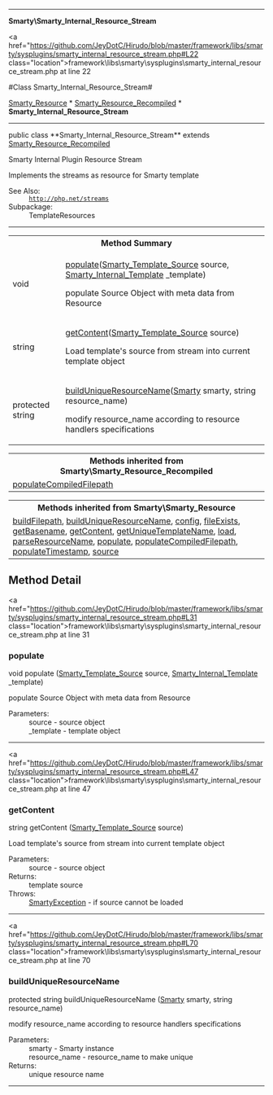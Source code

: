 
- - -

**Smarty\Smarty_Internal_Resource_Stream**


<a href="https://github.com/JeyDotC/Hirudo/blob/master/framework/libs/smarty/sysplugins/smarty_internal_resource_stream.php#L22 class="location">framework\libs\smarty\sysplugins\smarty_internal_resource_stream.php at line 22</a>

#Class Smarty_Internal_Resource_Stream#

<a href="https://github.com/JeyDotC/Hirudo-docs/blob/master/smarty/smarty_resource.html">Smarty_Resource</a>
    * <a href="https://github.com/JeyDotC/Hirudo-docs/blob/master/smarty/smarty_resource_recompiled.html">Smarty_Resource_Recompiled</a>
        * **Smarty_Internal_Resource_Stream**




- - -

<p class="signature">public  class **Smarty_Internal_Resource_Stream**
extends <a href="https://github.com/JeyDotC/Hirudo-docs/blob/master/smarty/smarty_resource_recompiled.html">Smarty_Resource_Recompiled</a>

</p>

<div class="comment" id="overview_description"><p>Smarty Internal Plugin Resource Stream</p><p>Implements the streams as resource for Smarty template</p></div>

<dl>
<dt>See Also:</dt>
<dd><code><a href="http://php.net/streams">http://php.net/streams</a></code></dd>
<dt>Subpackage:</dt>
<dd>TemplateResources</dd>
</dl>


- - -

<table id="summary_method">
<tr><th colspan="2">Method Summary</th></tr>
<tr>
<td><span class='k'></span> <span class='nx'>void</span></td>
<td class="description"><p class="name"><a href="#populate">populate</a>(<a href="https://github.com/JeyDotC/Hirudo/blob/master/smarty/smarty_template_source.html">Smarty_Template_Source</a> source, <a href="https://github.com/JeyDotC/Hirudo/blob/master/smarty/smarty_internal_template.html">Smarty_Internal_Template</a> _template)</p><p class="description">populate Source Object with meta data from Resource</p></td>
</tr>
<tr>
<td><span class='k'></span> <span class='nx'>string</span></td>
<td class="description"><p class="name"><a href="#getcontent">getContent</a>(<a href="https://github.com/JeyDotC/Hirudo/blob/master/smarty/smarty_template_source.html">Smarty_Template_Source</a> source)</p><p class="description">Load template's source from stream into current template object</p></td>
</tr>
<tr>
<td><span class='k'>protected </span> <span class='nx'>string</span></td>
<td class="description"><p class="name"><a href="#builduniqueresourcename">buildUniqueResourceName</a>(<a href="https://github.com/JeyDotC/Hirudo/blob/master/smarty/smarty.html">Smarty</a> smarty, string resource_name)</p><p class="description">modify resource_name according to resource handlers specifications</p></td>
</tr>
</table>

<table class="inherit">
<tr><th colspan="2">Methods inherited from Smarty\Smarty_Resource_Recompiled</th></tr>
<tr><td><a href="https://github.com/JeyDotC/Hirudo-docs/blob/master/smarty/smarty_resource_recompiled.html#populateCompiledFilepath()">populateCompiledFilepath</a></td></tr></table>

<table class="inherit">
<tr><th colspan="2">Methods inherited from Smarty\Smarty_Resource</th></tr>
<tr><td><a href="https://github.com/JeyDotC/Hirudo-docs/blob/master/smarty/smarty_resource.html#buildFilepath()">buildFilepath</a>, <a href="https://github.com/JeyDotC/Hirudo-docs/blob/master/smarty/smarty_resource.html#buildUniqueResourceName()">buildUniqueResourceName</a>, <a href="https://github.com/JeyDotC/Hirudo-docs/blob/master/smarty/smarty_resource.html#config()">config</a>, <a href="https://github.com/JeyDotC/Hirudo-docs/blob/master/smarty/smarty_resource.html#fileExists()">fileExists</a>, <a href="https://github.com/JeyDotC/Hirudo-docs/blob/master/smarty/smarty_resource.html#getBasename()">getBasename</a>, <a href="https://github.com/JeyDotC/Hirudo-docs/blob/master/smarty/smarty_resource.html#getContent()">getContent</a>, <a href="https://github.com/JeyDotC/Hirudo-docs/blob/master/smarty/smarty_resource.html#getUniqueTemplateName()">getUniqueTemplateName</a>, <a href="https://github.com/JeyDotC/Hirudo-docs/blob/master/smarty/smarty_resource.html#load()">load</a>, <a href="https://github.com/JeyDotC/Hirudo-docs/blob/master/smarty/smarty_resource.html#parseResourceName()">parseResourceName</a>, <a href="https://github.com/JeyDotC/Hirudo-docs/blob/master/smarty/smarty_resource.html#populate()">populate</a>, <a href="https://github.com/JeyDotC/Hirudo-docs/blob/master/smarty/smarty_resource.html#populateCompiledFilepath()">populateCompiledFilepath</a>, <a href="https://github.com/JeyDotC/Hirudo-docs/blob/master/smarty/smarty_resource.html#populateTimestamp()">populateTimestamp</a>, <a href="https://github.com/JeyDotC/Hirudo-docs/blob/master/smarty/smarty_resource.html#source()">source</a></td></tr></table>

<h2 id="detail_method">Method Detail</h2>

<a href="https://github.com/JeyDotC/Hirudo/blob/master/framework/libs/smarty/sysplugins/smarty_internal_resource_stream.php#L31 class="location">framework\libs\smarty\sysplugins\smarty_internal_resource_stream.php at line 31</a>

<h3 id="populate()">populate</h3>
<span class='k'></span> <span class='nx'>void</span> <span class='nf'>populate</span> (<a href="https://github.com/JeyDotC/Hirudo/blob/master/smarty/smarty_template_source.html">Smarty_Template_Source</a> source, <a href="https://github.com/JeyDotC/Hirudo/blob/master/smarty/smarty_internal_template.html">Smarty_Internal_Template</a> _template)

<div class="details">
<p>populate Source Object with meta data from Resource</p><dl>
<dt>Parameters:</dt>
<dd>source - source object</dd>
<dd>_template - template object</dd>
</dl>
</div>

- - -


<a href="https://github.com/JeyDotC/Hirudo/blob/master/framework/libs/smarty/sysplugins/smarty_internal_resource_stream.php#L47 class="location">framework\libs\smarty\sysplugins\smarty_internal_resource_stream.php at line 47</a>

<h3 id="getContent()">getContent</h3>
<span class='k'></span> <span class='nx'>string</span> <span class='nf'>getContent</span> (<a href="https://github.com/JeyDotC/Hirudo/blob/master/smarty/smarty_template_source.html">Smarty_Template_Source</a> source)

<div class="details">
<p>Load template's source from stream into current template object</p><dl>
<dt>Parameters:</dt>
<dd>source - source object</dd>
<dt>Returns:</dt>
<dd>template source</dd>
<dt>Throws:</dt>
<dd><a href="../smarty/smartyexception.html">SmartyException</a> - if source cannot be loaded</dd>
</dl>
</div>

- - -


<a href="https://github.com/JeyDotC/Hirudo/blob/master/framework/libs/smarty/sysplugins/smarty_internal_resource_stream.php#L70 class="location">framework\libs\smarty\sysplugins\smarty_internal_resource_stream.php at line 70</a>

<h3 id="buildUniqueResourceName()">buildUniqueResourceName</h3>
<span class='k'>protected </span> <span class='nx'>string</span> <span class='nf'>buildUniqueResourceName</span> (<a href="https://github.com/JeyDotC/Hirudo/blob/master/smarty/smarty.html">Smarty</a> smarty, string resource_name)

<div class="details">
<p>modify resource_name according to resource handlers specifications</p><dl>
<dt>Parameters:</dt>
<dd>smarty - Smarty instance</dd>
<dd>resource_name - resource_name to make unique</dd>
<dt>Returns:</dt>
<dd>unique resource name</dd>
</dl>
</div>

- - -

